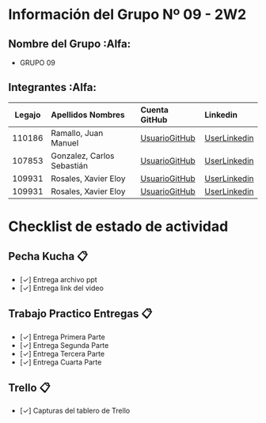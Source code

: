 # Información del Grupo Nº 09 - 2W2


## Nombre del Grupo :Alfa:

* GRUPO 09



## Integrantes :Alfa:

| Legajo| Apellidos Nombres  | Cuenta GitHub | Linkedin
| :------: | :-------- | :-------- | :-------- |
| 110186 | Ramallo, Juan Manuel |[UsuarioGitHub](https://github.com/juanmafx)|[UserLinkedin](https://www.linkedin.com/in/juan-manuel-ramallo/)|
| 107853 | Gonzalez, Carlos Sebastián |[UsuarioGitHub](https://github.com/sebagif)|[UserLinkedin](https://www.linkedin.com/in/carlos-sebastian-gonzalez/)|
| 109931 | Rosales, Xavier Eloy |[UsuarioGitHub](https://github.com/RosalesXavierEloy)|[UserLinkedin](https://www.linkedin.com/in/rosalesxaviereloy/)|
| 109931 | Rosales, Xavier Eloy |[UsuarioGitHub](https://github.com/RosalesXavierEloy)|[UserLinkedin](https://www.linkedin.com/in/rosalesxaviereloy/)|



# Checklist de estado de actividad

## Pecha Kucha :clipboard:
- [✓] Entrega archivo ppt
- [✓] Entrega link del video

## Trabajo Practico Entregas :clipboard:
- [✓] Entrega Primera Parte
- [✓] Entrega Segunda Parte
- [✓] Entrega Tercera Parte
- [✓] Entrega Cuarta Parte

## Trello :clipboard:
- [✓] Capturas del tablero de Trello


